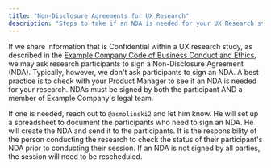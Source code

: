 ```yaml
---
title: "Non-Disclosure Agreements for UX Research"
description: "Steps to take if an NDA is needed for your UX Research study"
---
```


If we share information that is Confidential within a UX research study, as described in the [Example Company Code of Business Conduct and Ethics]( https://ir.example_company.com/static-files/7d8c7eb3-cb17-4d68-a607-1b7a1fa1c95d), we may ask research participants to sign a Non-Disclosure Agreement (NDA). Typically, however, we don't ask participants to sign an NDA. A best practice is to check with your Product Manager to see if an NDA is needed for your research. NDAs must be signed by both the participant AND a member of Example Company's legal team.

If one is needed, reach out to `@asmolinski2` and let him know. He will set up a spreadsheet to document the participants who need to sign an NDA. He will create the NDA and send it to the participants. It is the responsibility of the person conducting the research to check the status of their participant's NDA prior to conducting their session. If an NDA is not signed by all parties, the session will need to be rescheduled.
